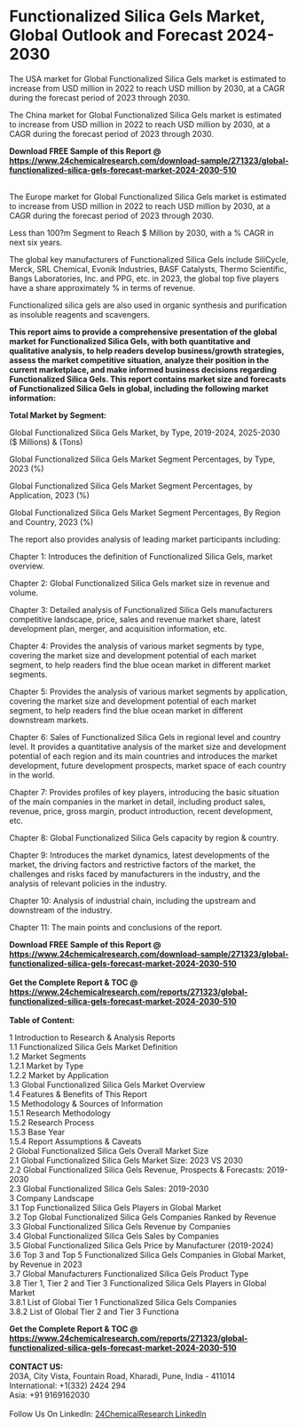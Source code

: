 <h1>Functionalized Silica Gels Market, Global Outlook and Forecast 2024-2030</h1><p>The USA market for Global Functionalized Silica Gels market is estimated to increase from USD million in 2022 to reach USD million by 2030, at a CAGR during the forecast period of 2023 through 2030.</p><p>
</p><p>The China market for Global Functionalized Silica Gels market is estimated to increase from USD million in 2022 to reach USD million by 2030, at a CAGR during the forecast period of 2023 through 2030.</p><div><b>Download FREE Sample of this Report @ 
            <a href="https://www.24chemicalresearch.com/download-sample/271323/global-functionalized-silica-gels-forecast-market-2024-2030-510">
            https://www.24chemicalresearch.com/download-sample/271323/global-functionalized-silica-gels-forecast-market-2024-2030-510</a></b></div><br><p>
</p><p>The Europe market for Global Functionalized Silica Gels market is estimated to increase from USD million in 2022 to reach USD million by 2030, at a CAGR during the forecast period of 2023 through 2030.</p><p>
Less than 100?m Segment to Reach $ Million by 2030, with a % CAGR in next six years.</p><p>
The global key manufacturers of Functionalized Silica Gels include SiliCycle, Merck, SRL Chemical, Evonik Industries, BASF Catalysts, Thermo Scientific, Bangs Laboratories, Inc. and PPG, etc. in 2023, the global top five players have a share approximately % in terms of revenue.</p><p>
Functionalized silica gels are also used in organic synthesis and purification as insoluble reagents and scavengers.</p><p>
<strong>This report aims to provide a comprehensive presentation of the global market for Functionalized Silica Gels, with both quantitative and qualitative analysis, to help readers develop business/growth strategies, assess the market competitive situation, analyze their position in the current marketplace, and make informed business decisions regarding Functionalized Silica Gels. This report contains market size and forecasts of Functionalized Silica Gels in global, including the following market information:</strong></p><p>
</p><p>
<strong>Total Market by Segment:</strong></p><p>
Global Functionalized Silica Gels Market, by Type, 2019-2024, 2025-2030 ($ Millions) &amp; (Tons)</p><p>
Global Functionalized Silica Gels Market Segment Percentages, by Type, 2023 (%)</p><p>
</p><p>
Global Functionalized Silica Gels Market Segment Percentages, by Application, 2023 (%)</p><p>
</p><p>
Global Functionalized Silica Gels Market Segment Percentages, By Region and Country, 2023 (%)</p><p>
</p><p>
The report also provides analysis of leading market participants including:</p><p>
</p><p>
</p><p>
Chapter 1: Introduces the definition of Functionalized Silica Gels, market overview.</p><p>
Chapter 2: Global Functionalized Silica Gels market size in revenue and volume.</p><p>
Chapter 3: Detailed analysis of Functionalized Silica Gels manufacturers competitive landscape, price, sales and revenue market share, latest development plan, merger, and acquisition information, etc.</p><p>
Chapter 4: Provides the analysis of various market segments by type, covering the market size and development potential of each market segment, to help readers find the blue ocean market in different market segments.</p><p>
Chapter 5: Provides the analysis of various market segments by application, covering the market size and development potential of each market segment, to help readers find the blue ocean market in different downstream markets.</p><p>
Chapter 6: Sales of Functionalized Silica Gels in regional level and country level. It provides a quantitative analysis of the market size and development potential of each region and its main countries and introduces the market development, future development prospects, market space of each country in the world.</p><p>
Chapter 7: Provides profiles of key players, introducing the basic situation of the main companies in the market in detail, including product sales, revenue, price, gross margin, product introduction, recent development, etc.</p><p>
Chapter 8: Global Functionalized Silica Gels capacity by region &amp; country.</p><p>
Chapter 9: Introduces the market dynamics, latest developments of the market, the driving factors and restrictive factors of the market, the challenges and risks faced by manufacturers in the industry, and the analysis of relevant policies in the industry.</p><p>
Chapter 10: Analysis of industrial chain, including the upstream and downstream of the industry.</p><p>
Chapter 11: The main points and conclusions of the report.</p><div><b>Download FREE Sample of this Report @ 
            <a href="https://www.24chemicalresearch.com/download-sample/271323/global-functionalized-silica-gels-forecast-market-2024-2030-510">
            https://www.24chemicalresearch.com/download-sample/271323/global-functionalized-silica-gels-forecast-market-2024-2030-510</a></b></div><br><div><b>Get the Complete Report & TOC @ 
            <a href="https://www.24chemicalresearch.com/reports/271323/global-functionalized-silica-gels-forecast-market-2024-2030-510">
            https://www.24chemicalresearch.com/reports/271323/global-functionalized-silica-gels-forecast-market-2024-2030-510</a></b></div><br>
            <b>Table of Content:</b><p>1 Introduction to Research & Analysis Reports<br />
    1.1 Functionalized Silica Gels Market Definition<br />
    1.2 Market Segments<br />
        1.2.1 Market by Type<br />
        1.2.2 Market by Application<br />
    1.3 Global Functionalized Silica Gels Market Overview<br />
    1.4 Features & Benefits of This Report<br />
    1.5 Methodology & Sources of Information<br />
        1.5.1 Research Methodology<br />
        1.5.2 Research Process<br />
        1.5.3 Base Year<br />
        1.5.4 Report Assumptions & Caveats<br />
2 Global Functionalized Silica Gels Overall Market Size<br />
    2.1 Global Functionalized Silica Gels Market Size: 2023 VS 2030<br />
    2.2 Global Functionalized Silica Gels Revenue, Prospects & Forecasts: 2019-2030<br />
    2.3 Global Functionalized Silica Gels Sales: 2019-2030<br />
3 Company Landscape<br />
    3.1 Top Functionalized Silica Gels Players in Global Market<br />
    3.2 Top Global Functionalized Silica Gels Companies Ranked by Revenue<br />
    3.3 Global Functionalized Silica Gels Revenue by Companies<br />
    3.4 Global Functionalized Silica Gels Sales by Companies<br />
    3.5 Global Functionalized Silica Gels Price by Manufacturer (2019-2024)<br />
    3.6 Top 3 and Top 5 Functionalized Silica Gels Companies in Global Market, by Revenue in 2023<br />
    3.7 Global Manufacturers Functionalized Silica Gels Product Type<br />
    3.8 Tier 1, Tier 2 and Tier 3 Functionalized Silica Gels Players in Global Market<br />
        3.8.1 List of Global Tier 1 Functionalized Silica Gels Companies<br />
        3.8.2 List of Global Tier 2 and Tier 3 Functiona</p><div><b>Get the Complete Report & TOC @ 
            <a href="https://www.24chemicalresearch.com/reports/271323/global-functionalized-silica-gels-forecast-market-2024-2030-510">
            https://www.24chemicalresearch.com/reports/271323/global-functionalized-silica-gels-forecast-market-2024-2030-510</a></b></div><br><b>CONTACT US:</b><br>
            203A, City Vista, Fountain Road, Kharadi, Pune, India - 411014<br>
            International: +1(332) 2424 294<br>
            Asia: +91 9169162030 <br><br>
            Follow Us On LinkedIn: <a href="https://www.linkedin.com/company/24chemicalresearch/">24ChemicalResearch LinkedIn</a>